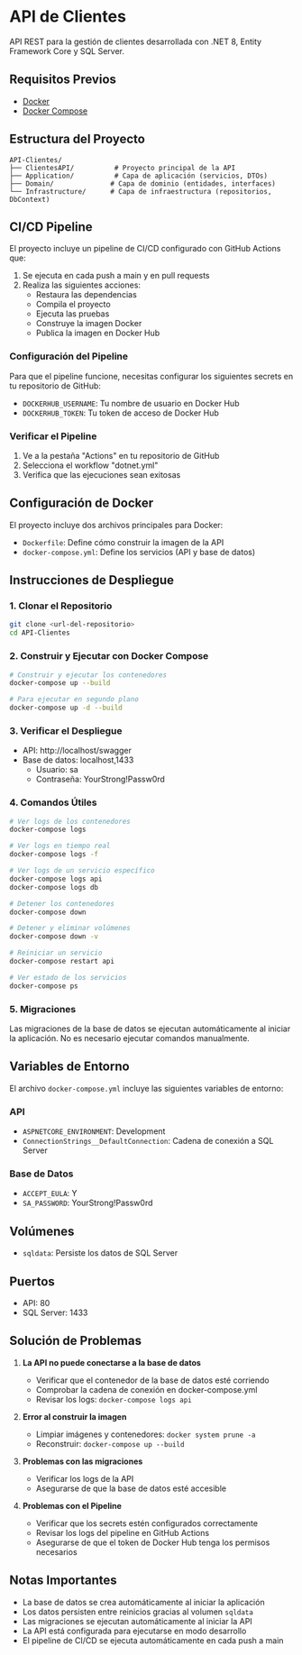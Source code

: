 # API de Clientes

API REST para la gestión de clientes desarrollada con .NET 8, Entity Framework Core y SQL Server.

## Requisitos Previos

- [Docker](https://www.docker.com/products/docker-desktop)
- [Docker Compose](https://docs.docker.com/compose/install/)

## Estructura del Proyecto

```
API-Clientes/
├── ClientesAPI/          # Proyecto principal de la API
├── Application/          # Capa de aplicación (servicios, DTOs)
├── Domain/              # Capa de dominio (entidades, interfaces)
└── Infrastructure/      # Capa de infraestructura (repositorios, DbContext)
```

## CI/CD Pipeline

El proyecto incluye un pipeline de CI/CD configurado con GitHub Actions que:

1. Se ejecuta en cada push a main y en pull requests
2. Realiza las siguientes acciones:
   - Restaura las dependencias
   - Compila el proyecto
   - Ejecuta las pruebas
   - Construye la imagen Docker
   - Publica la imagen en Docker Hub

### Configuración del Pipeline

Para que el pipeline funcione, necesitas configurar los siguientes secrets en tu repositorio de GitHub:

- `DOCKERHUB_USERNAME`: Tu nombre de usuario en Docker Hub
- `DOCKERHUB_TOKEN`: Tu token de acceso de Docker Hub

### Verificar el Pipeline

1. Ve a la pestaña "Actions" en tu repositorio de GitHub
2. Selecciona el workflow "dotnet.yml"
3. Verifica que las ejecuciones sean exitosas

## Configuración de Docker

El proyecto incluye dos archivos principales para Docker:

- `Dockerfile`: Define cómo construir la imagen de la API
- `docker-compose.yml`: Define los servicios (API y base de datos)

## Instrucciones de Despliegue

### 1. Clonar el Repositorio

```bash
git clone <url-del-repositorio>
cd API-Clientes
```

### 2. Construir y Ejecutar con Docker Compose

```bash
# Construir y ejecutar los contenedores
docker-compose up --build

# Para ejecutar en segundo plano
docker-compose up -d --build
```

### 3. Verificar el Despliegue

- API: http://localhost/swagger
- Base de datos: localhost,1433
  - Usuario: sa
  - Contraseña: YourStrong!Passw0rd

### 4. Comandos Útiles

```bash
# Ver logs de los contenedores
docker-compose logs

# Ver logs en tiempo real
docker-compose logs -f

# Ver logs de un servicio específico
docker-compose logs api
docker-compose logs db

# Detener los contenedores
docker-compose down

# Detener y eliminar volúmenes
docker-compose down -v

# Reiniciar un servicio
docker-compose restart api

# Ver estado de los servicios
docker-compose ps
```

### 5. Migraciones

Las migraciones de la base de datos se ejecutan automáticamente al iniciar la aplicación. No es necesario ejecutar comandos manualmente.

## Variables de Entorno

El archivo `docker-compose.yml` incluye las siguientes variables de entorno:

### API
- `ASPNETCORE_ENVIRONMENT`: Development
- `ConnectionStrings__DefaultConnection`: Cadena de conexión a SQL Server

### Base de Datos
- `ACCEPT_EULA`: Y
- `SA_PASSWORD`: YourStrong!Passw0rd

## Volúmenes

- `sqldata`: Persiste los datos de SQL Server

## Puertos

- API: 80
- SQL Server: 1433

## Solución de Problemas

1. **La API no puede conectarse a la base de datos**
   - Verificar que el contenedor de la base de datos esté corriendo
   - Comprobar la cadena de conexión en docker-compose.yml
   - Revisar los logs: `docker-compose logs api`

2. **Error al construir la imagen**
   - Limpiar imágenes y contenedores: `docker system prune -a`
   - Reconstruir: `docker-compose up --build`

3. **Problemas con las migraciones**
   - Verificar los logs de la API
   - Asegurarse de que la base de datos esté accesible

4. **Problemas con el Pipeline**
   - Verificar que los secrets estén configurados correctamente
   - Revisar los logs del pipeline en GitHub Actions
   - Asegurarse de que el token de Docker Hub tenga los permisos necesarios

## Notas Importantes

- La base de datos se crea automáticamente al iniciar la aplicación
- Los datos persisten entre reinicios gracias al volumen `sqldata`
- Las migraciones se ejecutan automáticamente al iniciar la API
- La API está configurada para ejecutarse en modo desarrollo
- El pipeline de CI/CD se ejecuta automáticamente en cada push a main
